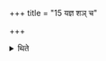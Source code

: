 +++
title = "15 यज्ञ शञ् च"

+++

<details><summary>थिते</summary>

15. After having performed the New and Full-moon-sacrifices or a Soma-sacrifice or an animal sacrifice, he mutters yajña śaṁ ca me....
</details>
